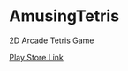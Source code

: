 # AmusingTetris
2D Arcade Tetris Game

[Play Store Link](https://play.google.com/store/apps/details?id=com.strephStudio.amusingTetris)
